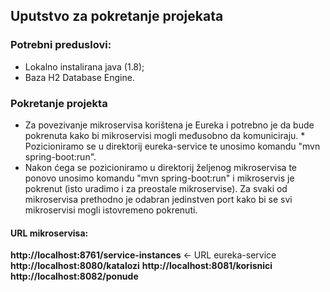 ## Uputstvo za pokretanje projekata

### Potrebni preduslovi:

* Lokalno instalirana java (1.8);
* Baza H2 Database Engine.

### Pokretanje projekta

* Za povezivanje mikroservisa korištena je Eureka i potrebno je da bude pokrenuta kako bi mikroservisi mogli međusobno da komuniciraju.    * Pozicioniramo se u direktorij eureka-service te unosimo komandu "mvn spring-boot:run". 
* Nakon ćega se pozicioniramo u direktorij željenog mikroservisa te ponovo unosimo komandu "mvn spring-boot:run" i mikroservis je pokrenut (isto uradimo i za preostale mikroservise). Za svaki od mikroservisa prethodno je odabran jedinstven port kako bi se svi mikroservisi mogli istovremeno pokrenuti.

#### URL mikroservisa:

**http://localhost:8761/service-instances** <- URL eureka-service
**http://localhost:8080/katalozi**
**http://localhost:8081/korisnici**
**http://localhost:8082/ponude** 

